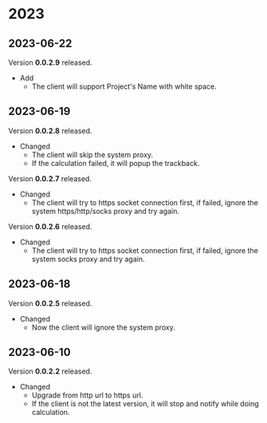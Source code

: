 


# 2023



## 2023-06-22
Version **0.0.2.9** released.

- Add
  - The client will support Project's Name with white space.



## 2023-06-19
Version **0.0.2.8** released.

- Changed
  - The client will skip the system proxy.
  - If the calculation failed, it will popup the trackback.


Version **0.0.2.7** released.

- Changed
  - The client will try to https socket connection first, if failed, ignore the system https/http/socks proxy and try again.


Version **0.0.2.6** released.

- Changed
  - The client will try to https socket connection first, if failed, ignore the system socks proxy and try again.


## 2023-06-18
Version **0.0.2.5** released.

- Changed
  - Now the client will ignore the system proxy.



## 2023-06-10
Version **0.0.2.2** released.


- Changed
  - Upgrade from http url to https url.
  - If the client is not the latest version, it will stop and notify while doing calculation.

